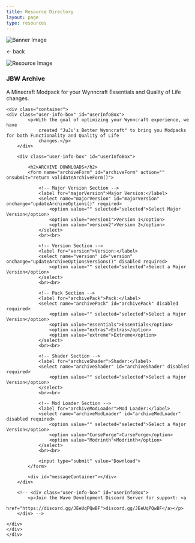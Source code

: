 ```yaml
---
title: Resource Directory
layout: page
type: resources
---
```

<style>
    hr.has-background-black {
        display: none;
    }

    h1.title {
        display: none;
    }
</style>
<link rel="stylesheet" href="https://api.scyted.tv/wave-development/dashboard/scytedtv-resources-mobile.css">
<body>

<!-- <div class="mobile-error">
  <div id="error-message" style="color: red;">
    ScytedTV Resources isn't currently available to mobile users at this time.
  </div>
</div> -->
<script src="jujus-better-wynncraft.js"></script>

<div class="banner">
    <img src="https://cdn.scyted.tv/website-assets/resource-portal/banner.jpg" alt="Banner Image" class="banner-image">
  </div>

<div class="resource-container">
  
  <div class="resource-wrapper">
  
  <div class="resource-back" onclick="backButton()"><p>← back</p></div>

  <div class="resource-info-box">
    <img src="https://cdn.scyted.tv/jujus-better-wynncraft/logo-inverted.png" alt="Resource Image" class="resource-image">
    <h3>JBW Archive</h3>
    A Minecraft Modpack for your Wynncraft Essentials and Quality of Life changes.
  </div>
  
  </div>
  
<div class="resource-box">

  <div id="login-container" class="login-container">
  </div>

  <style>
    .user-info-box {
        flex: 1;
        padding: 20px;
        background-color: #fff;
        border-radius: 8px;
        margin-top: 10px;
        text-align: left;
    }
    </style>
    <div class="container">
    <div class="user-info-box" id="userInfoBox">
            <p>With the goal of optimizing your Wynncraft experience, we have
                created "JuJu's Better Wynncraft" to bring you Modpacks for both Functionality and Quality of Life
                changes.</p>
        </div>

        <div class="user-info-box" id="userInfoBox">

            <h2>ARCHIVE DOWNLOADS</h2>
            <form name="archiveForm" id="archiveForm" action="" onsubmit="return validateArchiveForm()">

                <!-- Major Version Section -->
                <label for="majorVersion">Major Version:</label>
                <select name="majorVersion" id="majorVersion" onchange="updateArchiveOptions()" required>
                    <option value="" selected="selected">Select Major Version</option>
                    <option value="version1">Version 1</option>
                    <option value="version2">Version 2</option>
                </select>
                <br><br>

                <!-- Version Section -->
                <label for="version">Version:</label>
                <select name="version" id="version" onchange="updateArchiveOptionsVersions()" disabled required>
                    <option value="" selected="selected">Select a Major Version</option>
                </select>
                <br><br>

                <!-- Pack Section -->
                <label for="archivePack">Pack:</label>
                <select name="archivePack" id="archivePack" disabled required>
                    <option value="" selected="selected">Select a Major Version</option>
                    <option value="essentials">Essentials</option>
                    <option value="extras">Extras</option>
                    <option value="extreme">Extreme</option>
                </select>
                <br><br>

                <!-- Shader Section -->
                <label for="archiveShader">Shader:</label>
                <select name="archiveShader" id="archiveShader" disabled required>
                    <option value="" selected="selected">Select a Major Version</option>
                </select>
                <br><br>

                <!-- Mod Loader Section -->
                <label for="archiveModLoader">Mod Loader:</label>
                <select name="archiveModLoader" id="archiveModLoader" disabled required>
                    <option value="" selected="selected">Select a Major Version</option>
                    <option value="CurseForge">CurseForge</option>
                    <option value="Modrinth">Modrinth</option>
                </select>
                <br><br>

                <input type="submit" value="Download">
            </form>

            <div id="messageContainer"></div>
        </div>

        <!-- <div class="user-info-box" id="userInfoBox">
            <p>Join the Wave Development Discord Server for support: <a
                    href="https://discord.gg/JEeUqPQwBF">discord.gg/JEeUqPQwBF</a></p>
        </div> -->

    </div>
    </div>
    </div>

<script src="https://api.scyted.tv/wave-development/dashboard/page-loading-script.js"></script>
<script src="index-script.js"></script>
<script src="insert-scripts.js"></script>
<script src="https://api.scyted.tv/wave-development/dashboard/mobile-redirect.js"></script>
<script async src="https://www.googletagmanager.com/gtag/js?id=G-LF3ZTHGQHE"></script>

</body>